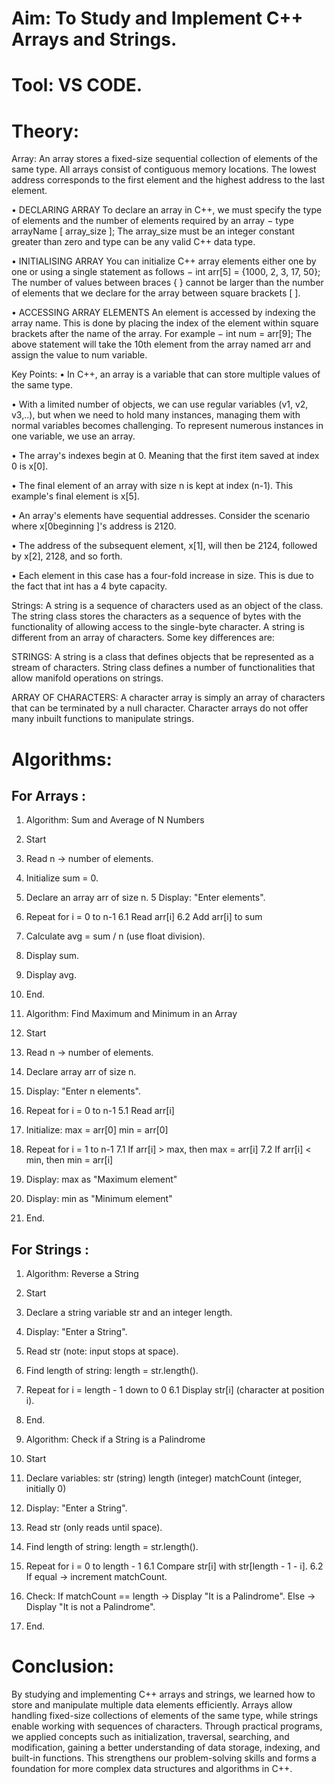 # Aim: To Study and Implement C++ Arrays and Strings. #

# Tool: VS CODE.

# Theory: #
Array:
An array stores a fixed-size sequential collection of elements of the same type. All arrays consist of contiguous memory locations. The lowest address corresponds to the first element and the highest address to the last element.

•	DECLARING ARRAY
To declare an array in C++, we must specify the type of elements and the number of elements required by an array −
type arrayName [ array_size ];
The array_size must be an integer constant greater than zero and type can be any valid C++ data type.

•	INITIALISING ARRAY
You can initialize C++ array elements either one by one or using a single statement as follows −
int arr[5] = {1000, 2, 3, 17, 50};
The number of values between braces { } cannot be larger than the number of elements that we declare for the array between square brackets [ ].

•	ACCESSING ARRAY ELEMENTS
An element is accessed by indexing the array name. This is done by placing the index of the element within square brackets after the name of the array. For example −
int num = arr[9];
The above statement will take the 10th element from the array named arr and assign the value to num variable.

Key Points:
•	In C++, an array is a variable that can store multiple values of the same type. 

•	With a limited number of objects, we can use regular variables (v1, v2, v3,..), but when we need to hold many instances, managing them with normal variables becomes challenging. To represent numerous instances in one variable, we use an array.

•	The array's indexes begin at 0. Meaning that the first item saved at index 0 is x[0].

•	The final element of an array with size n is kept at index (n-1). This example's final element is x[5].

•	An array's elements have sequential addresses. Consider the scenario where x[0beginning ]'s address is 2120.

•	The address of the subsequent element, x[1], will then be 2124, followed by x[2], 2128, and so forth.

•	Each element in this case has a four-fold increase in size. This is due to the fact that int has a 4 byte capacity.

Strings:
A string is a sequence of characters used as an object of the class. The string class stores the characters as a sequence of bytes with the functionality of allowing access to the single-byte character. A string is different from an array of characters. Some key differences are:


STRINGS:
A string is a class that defines objects that be represented as a stream of characters.
String class defines a number of functionalities that allow manifold operations on strings.

ARRAY OF CHARACTERS:
A character array is simply an array of characters that can be terminated by a null character.
Character arrays do not offer many inbuilt functions to manipulate strings.

# Algorithms:

## For Arrays :
1. Algorithm: Sum and Average of N Numbers

1. Start
2. Read n → number of elements.
3. Initialize sum = 0.
4. Declare an array arr of size n.
5 Display: "Enter elements".
6. Repeat for i = 0 to n-1
   6.1 Read arr[i]
   6.2 Add arr[i] to sum
7. Calculate avg = sum / n (use float division).
8. Display sum.
9. Display avg.
10. End.

2. Algorithm: Find Maximum and Minimum in an Array

1. Start
2. Read n → number of elements.
3. Declare array arr of size n.
4. Display: "Enter n elements".
5. Repeat for i = 0 to n-1
  5.1 Read arr[i]
6. Initialize:
   max = arr[0]
   min = arr[0]
7. Repeat for i = 1 to n-1
  7.1 If arr[i] > max, then max = arr[i]
  7.2 If arr[i] < min, then min = arr[i]
8. Display: max as "Maximum element"
9. Display: min as "Minimum element"
10. End.

## For Strings :
1. Algorithm: Reverse a String

1. Start
2. Declare a string variable str and an integer length.
3. Display: "Enter a String".
4. Read str (note: input stops at space).
5. Find length of string: length = str.length().
6. Repeat for i = length - 1 down to 0
   6.1 Display str[i] (character at position i).
7. End.

2. Algorithm: Check if a String is a Palindrome

1. Start
2. Declare variables:
   str (string)
   length (integer)
   matchCount (integer, initially 0)
3. Display: "Enter a String".
4. Read str (only reads until space).
5. Find length of string: length = str.length().
6. Repeat for i = 0 to length - 1
   6.1 Compare str[i] with str[length - 1 - i].
   6.2 If equal → increment matchCount.
7. Check:
   If matchCount == length → Display "It is a Palindrome".
   Else → Display "It is not a Palindrome".
8. End.

# Conclusion:
By studying and implementing C++ arrays and strings, we learned how to store and manipulate multiple data elements efficiently. Arrays allow handling fixed-size collections of elements of the same type, while strings enable working with sequences of characters. Through practical programs, we applied concepts such as initialization, traversal, searching, and modification, gaining a better understanding of data storage, indexing, and built-in functions. This strengthens our problem-solving skills and forms a foundation for more complex data structures and algorithms in C++.
